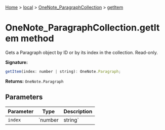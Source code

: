 [Home](./index) &gt; [local](local.md) &gt; [OneNote\_ParagraphCollection](local.onenote_paragraphcollection.md) &gt; [getItem](local.onenote_paragraphcollection.getitem.md)

# OneNote\_ParagraphCollection.getItem method

Gets a Paragraph object by ID or by its index in the collection. Read-only.

**Signature:**
```javascript
getItem(index: number | string): OneNote.Paragraph;
```
**Returns:** `OneNote.Paragraph`

## Parameters

|  Parameter | Type | Description |
|  --- | --- | --- |
|  `index` | `number | string` |  |

